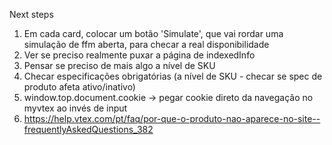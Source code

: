 Next steps

1. Em cada card, colocar um botão 'Simulate', que vai rordar uma simulação de ffm aberta, para checar a real disponibilidade
2. Ver se preciso realmente puxar a página de indexedInfo
3. Pensar se preciso de mais algo a nível de SKU
4. Checar especificações obrigatórias (a nível de SKU - checar se spec de produto afeta ativo/inativo)
5. window.top.document.cookie -> pegar cookie direto da navegação no myvtex ao invés de input
6. https://help.vtex.com/pt/faq/por-que-o-produto-nao-aparece-no-site--frequentlyAskedQuestions_382
